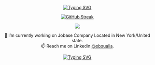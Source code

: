 

<div align="center">

  [![Typing SVG](https://readme-typing-svg.demolab.com?font=Fira+Code&weight=700&duration=1000&pause=1000&color=282EFF&center=true&vCenter=true&multiline=true&width=435&height=100&lines=Welcome+To+My+Profile;I'm+a+Full+Stack+Developer;%F0%9F%91%A8%E2%80%8D%F0%9F%92%BB)](https://git.io/typing-svg)

[![GitHub Streak](https://streak-stats.demolab.com?user=oboualla&theme=highcontrast)](https://github.com/oboualla)

<p align="center">
  <a href="https://skillicons.dev">
    <img src="https://skillicons.dev/icons?i=javascript,typescript,nodejs,php,python,react,html,css,c,postgres,mysql,docker,linux,git,github,gitlab,bash" />
  </a>
</p>

🔭 I’m currently working on Jobase Company Located in New York/United state.</br>
📫 Reach me on Linkedin <a href="https://www.linkedin.com/in/oboualla">@oboualla</a>.</br>

[![Typing SVG](https://readme-typing-svg.demolab.com?font=Fira+Code&pause=1000&width=435&lines=❤️+star+some+of+the+repos!+❤️)](https://git.io/typing-svg)
</div>
